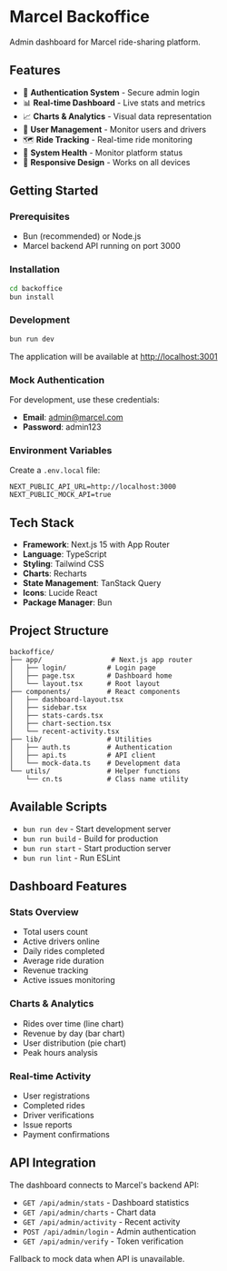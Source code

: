 # Marcel Backoffice

Admin dashboard for Marcel ride-sharing platform.

## Features

- 🔐 **Authentication System** - Secure admin login
- 📊 **Real-time Dashboard** - Live stats and metrics
- 📈 **Charts & Analytics** - Visual data representation
- 🚗 **User Management** - Monitor users and drivers
- 🗺️ **Ride Tracking** - Real-time ride monitoring
- 🔧 **System Health** - Monitor platform status
- 📱 **Responsive Design** - Works on all devices

## Getting Started

### Prerequisites

- Bun (recommended) or Node.js
- Marcel backend API running on port 3000

### Installation

```bash
cd backoffice
bun install
```

### Development

```bash
bun run dev
```

The application will be available at [http://localhost:3001](http://localhost:3001)

### Mock Authentication

For development, use these credentials:
- **Email**: admin@marcel.com
- **Password**: admin123

### Environment Variables

Create a `.env.local` file:

```env
NEXT_PUBLIC_API_URL=http://localhost:3000
NEXT_PUBLIC_MOCK_API=true
```

## Tech Stack

- **Framework**: Next.js 15 with App Router
- **Language**: TypeScript
- **Styling**: Tailwind CSS
- **Charts**: Recharts
- **State Management**: TanStack Query
- **Icons**: Lucide React
- **Package Manager**: Bun

## Project Structure

```
backoffice/
├── app/                 # Next.js app router
│   ├── login/          # Login page
│   ├── page.tsx        # Dashboard home
│   └── layout.tsx      # Root layout
├── components/         # React components
│   ├── dashboard-layout.tsx
│   ├── sidebar.tsx
│   ├── stats-cards.tsx
│   ├── chart-section.tsx
│   └── recent-activity.tsx
├── lib/                # Utilities
│   ├── auth.ts         # Authentication
│   ├── api.ts          # API client
│   └── mock-data.ts    # Development data
└── utils/              # Helper functions
    └── cn.ts           # Class name utility
```

## Available Scripts

- `bun run dev` - Start development server
- `bun run build` - Build for production
- `bun run start` - Start production server
- `bun run lint` - Run ESLint

## Dashboard Features

### Stats Overview
- Total users count
- Active drivers online
- Daily rides completed
- Average ride duration
- Revenue tracking
- Active issues monitoring

### Charts & Analytics
- Rides over time (line chart)
- Revenue by day (bar chart)
- User distribution (pie chart)
- Peak hours analysis

### Real-time Activity
- User registrations
- Completed rides
- Driver verifications
- Issue reports
- Payment confirmations

## API Integration

The dashboard connects to Marcel's backend API:

- `GET /api/admin/stats` - Dashboard statistics
- `GET /api/admin/charts` - Chart data
- `GET /api/admin/activity` - Recent activity
- `POST /api/admin/login` - Admin authentication
- `GET /api/admin/verify` - Token verification

Fallback to mock data when API is unavailable.
